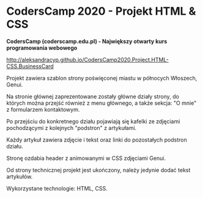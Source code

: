 # CodersCamp 2020 - Projekt HTML & CSS
**CodersCamp (coderscamp.edu.pl) - Największy otwarty kurs programowania webowego** 

http://aleksandracyp.github.io/CodersCamp2020.Project.HTML-CSS.BusinessCard

Projekt zawiera szablon strony poświęconej miastu w północych Włoszech, Genui. 

Na stronie głównej zaprezentowane zostały główne działy strony, do których można przejść również z menu głównego, a także sekcja: "O mnie" z formularzem kontaktowym. 

Po przejściu do konkretnego działu pojawiają się kafelki ze zdjęciami pochodzącymi z kolejnych "podstron" z artykułami. 

Każdy artykuł zawiera zdjęcie i tekst oraz linki do pozostałych podstron działu. 

Stronę ozdabia header z animowanymi w CSS zdjęciami Genui. 

Od strony technicznej projekt jest ukończony, należy jedynie dodać tekst artykułów. 

Wykorzystane technologie: HTML, CSS.